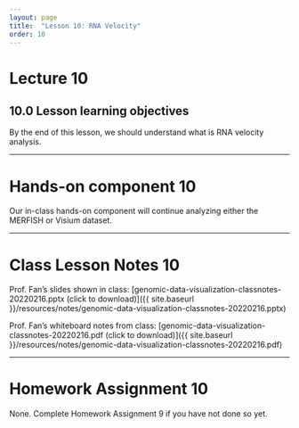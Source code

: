 ```yaml
---
layout: page
title:  "Lesson 10: RNA Velocity"
order: 10
---
```


# Lecture 10

## 10.0 Lesson learning objectives

By the end of this lesson, we should understand what is RNA velocity analysis.

---

# Hands-on component 10

Our in-class hands-on component will continue analyzing either the MERFISH or Visium dataset.

---

# Class Lesson Notes 10

Prof. Fan’s slides shown in class: [genomic-data-visualization-classnotes-20220216.pptx (click to download)]({{ site.baseurl }}/resources/notes/genomic-data-visualization-classnotes-20220216.pptx)

Prof. Fan’s whiteboard notes from class: [genomic-data-visualization-classnotes-20220216.pdf (click to download)]({{ site.baseurl }}/resources/notes/genomic-data-visualization-classnotes-20220216.pdf)

---

# Homework Assignment 10

None. Complete Homework Assignment 9 if you have not done so yet.



